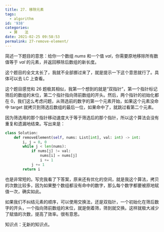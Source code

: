 ```yaml
---
title: 27. 移除元素
tags:
  - algorithm
id: '938'
categories:
  - 算　　法
date: 2021-02-25 09:58:53
permalink: 27-remove-element/
---
```


简述一下题目的意思：给你一个数组 _nums_ 和一个值 _val_，你需要原地移除所有数值等于 _val_ 的元素，并返回移除后数组的新长度。

这个题目的全文太长了，我就不全部挪过来了，就是提示一下这个意思就行了。具体可以去 LC 上查看。

这个题目感觉和 26 题极其相似，我第一个想到的就是“双指针”，第一个指针标记筛后的数组的末位，第二个指针指向筛前数组的开头。然后，两个指针的初始化都在 0，我们这么考虑问题，从筛选前的数字的第一个元素开始，如果这个元素没命中 target 就拷贝到筛选后数组的最后一位，如果命中了，就跳过看第二个元素。

因为筛选用的那个指针移动速度大于等于筛选后的那个指针，所以这个算法会没有重复和遗漏地结束。写出来是：

```python
class Solution:
    def removeElement(self, nums: List[int], val: int) -> int:
        i, j = 0, 0
        while j < len(nums):
            if nums[j] != val:
                nums[i] = nums[j]
                i += 1
            j += 1 
        return i
```

也是非常短的。写完我看了下答案，原来还有优化的空间，就是我这个算法，拷贝的次数比较多，因为如果整个数组都没有命中的数字，那么每个数字都要被原地赋值一次，确实如此。

如果我们不纠结元素的顺序，可以使用交换法，还是双指针，一个初始化在筛后数字的开头，一个指向筛前数组的末位，就是倒着筛，筛到就交换。这样就极大减少了赋值的次数，提高了效率。很有意思。

知识点：无新的知识点。